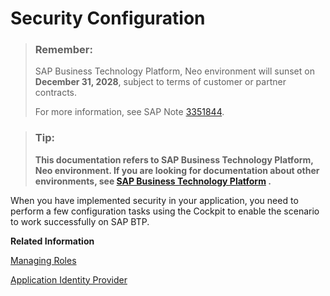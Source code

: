 <!-- loiobaadd420b3a94e518cadcbe0ff7eba54 -->

# Security Configuration

> ### Remember:  
> SAP Business Technology Platform, Neo environment will sunset on **December 31, 2028**, subject to terms of customer or partner contracts.
> 
> For more information, see SAP Note [3351844](https://me.sap.com/notes/3351844).

> ### Tip:  
> **This documentation refers to SAP Business Technology Platform, Neo environment. If you are looking for documentation about other environments, see [SAP Business Technology Platform](https://help.sap.com/docs/btp/sap-business-technology-platform/sap-business-technology-platform?version=Cloud) .**

When you have implemented security in your application, you need to perform a few configuration tasks using the Cockpit to enable the scenario to work successfully on SAP BTP.

**Related Information**  


[Managing Roles](managing-roles-db8175b.md "In SAP BTP, you can use Java EE roles to define access to the application resources.")

[Application Identity Provider](application-identity-provider-dc61853.md#loiodc618538d97610148155d97dcd123c24 "The application identity provider supplies the user base for your applications. For example, you can use your corporate identity provider for your applications. This is called identity federation. SAP BTP supports Security Assertion Markup Language (SAML) 2.0 for identity federation.")

